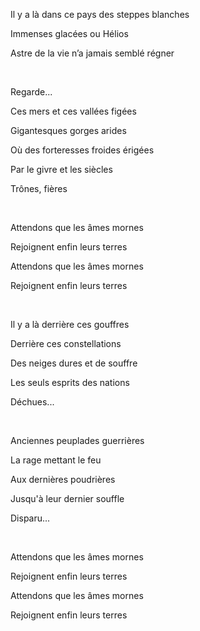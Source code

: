 Il y a là dans ce pays des steppes blanches

Immenses glacées ou Hélios

Astre de la vie n’a jamais semblé régner

<br>

Regarde...

Ces mers et ces vallées figées

Gigantesques gorges arides

Où des forteresses froides érigées

Par le givre et les siècles

Trônes, fières

<br>

Attendons que les âmes mornes

Rejoignent enfin leurs terres

Attendons que les âmes mornes

Rejoignent enfin leurs terres

<br>

Il y a là derrière ces gouffres

Derrière ces constellations

Des neiges dures et de souffre

Les seuls esprits des nations

Déchues...

<br>

Anciennes peuplades guerrières

La rage mettant le feu

Aux dernières poudrières

Jusqu'à leur dernier souffle

Disparu...

<br>

Attendons que les âmes mornes

Rejoignent enfin leurs terres

Attendons que les âmes mornes

Rejoignent enfin leurs terres
